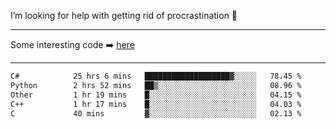 I’m looking for help with getting rid of procrastination 🤔

-----

Some interesting code :arrow_right: [here](https://github.com/zhen8838/playground)

-----

<!--START_SECTION:waka-->

```txt
C#            25 hrs 6 mins   ███████████████████▓░░░░░   78.45 %
Python        2 hrs 52 mins   ██▒░░░░░░░░░░░░░░░░░░░░░░   08.96 %
Other         1 hr 19 mins    █░░░░░░░░░░░░░░░░░░░░░░░░   04.15 %
C++           1 hr 17 mins    █░░░░░░░░░░░░░░░░░░░░░░░░   04.03 %
C             40 mins         ▓░░░░░░░░░░░░░░░░░░░░░░░░   02.13 %
```

<!--END_SECTION:waka-->

<!--
**zhen8838/zhen8838** is a ✨ _special_ ✨ repository because its `README.md` (this file) appears on your GitHub profile.

Here are some ideas to get you started:

- 🔭 I’m currently working on ...
- 🌱 I’m currently learning ...
- 👯 I’m looking to collaborate on ...
 ...
- 💬 Ask me about ...
- 📫 How to reach me: ...
- 😄 Pronouns: ...
- ⚡ Fun fact: ...
-->
